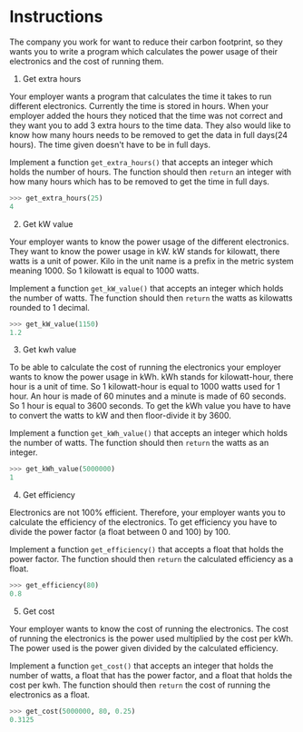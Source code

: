 # Instructions

The company you work for want to reduce their carbon footprint, so they wants you to write a program which calculates the power usage of their electronics and the cost of running them.

1. Get extra hours

Your employer wants a program that calculates the time it takes to run different electronics.
Currently the time is stored in hours.
When your employer added the hours they noticed that the time was not correct and they want you to add 3 extra hours to the time data.
They also would like to know how many hours needs to be removed to get the data in full days(24 hours).
The time given doesn't have to be in full days.

Implement a function `get_extra_hours()` that accepts an integer which holds the number of hours.
The function should then `return` an integer with how many hours which has to be removed to get the time in full days.

```python
>>> get_extra_hours(25)
4
```

2. Get kW value

Your employer wants to know the power usage of the different electronics.
They want to know the power usage in kW.
kW stands for kilowatt, there watts is a unit of power.
Kilo in the unit name is a prefix in the metric system meaning 1000.
So 1 kilowatt is equal to 1000 watts.

Implement a function `get_kW_value()` that accepts an integer which holds the number of watts.
The function should then `return` the watts as kilowatts rounded to 1 decimal.

```python
>>> get_kW_value(1150)
1.2
```

3. Get kwh value

To be able to calculate the cost of running the electronics your employer wants to know the power usage in kWh.
kWh stands for kilowatt-hour, there hour is a unit of time.
So 1 kilowatt-hour is equal to 1000 watts used for 1 hour.
An hour is made of 60 minutes and a minute is made of 60 seconds.
So 1 hour is equal to 3600 seconds.
To get the kWh value you have to have to convert the watts to kW and then floor-divide it by 3600.

Implement a function `get_kWh_value()` that accepts an integer which holds the number of watts.
The function should then `return` the watts as an integer.

```python
>>> get_kWh_value(5000000)
1
```

4. Get efficiency

Electronics are not 100% efficient.
Therefore, your employer wants you to calculate the efficiency of the electronics.
To get efficiency you have to divide the power factor (a float between 0 and 100) by 100.

Implement a function `get_efficiency()` that accepts a float that holds the power factor.
The function should then `return` the calculated efficiency as a float.

```python
>>> get_efficiency(80)
0.8
```

5. Get cost

Your employer wants to know the cost of running the electronics.
The cost of running the electronics is the power used multiplied by the cost per kWh.
The power used is the power given divided by the calculated efficiency.

Implement a function `get_cost()` that accepts an integer that holds the number of watts, a float that has the power factor, and a float that holds the cost per kwh.
The function should then `return` the cost of running the electronics as a float.

```python
>>> get_cost(5000000, 80, 0.25)
0.3125
```
